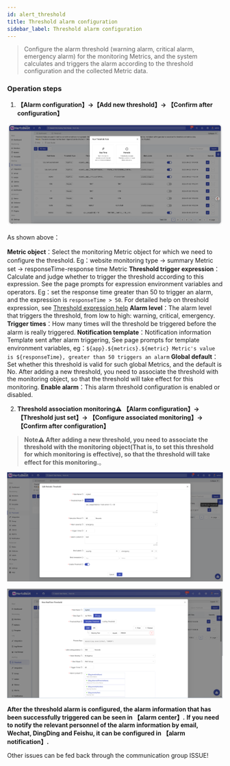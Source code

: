 ```yaml
---
id: alert_threshold  
title: Threshold alarm configuration      
sidebar_label: Threshold alarm configuration
---
```


> Configure the alarm threshold (warning alarm, critical alarm, emergency alarm) for the monitoring Metrics, and the system calculates and triggers the alarm according to the threshold configuration and the collected Metric data.

### Operation steps

1. **【Alarm configuration】->【Add new threshold】-> 【Confirm after configuration】**

![threshold](/img/docs/help/alert-threshold-1.png)

As shown above：

**Metric object**：Select the monitoring Metric object for which we need to configure the threshold. Eg：website monitoring type -> summary Metric set -> responseTime-response time Metric
**Threshold trigger expression**：Calculate and judge whether to trigger the threshold according to this expression. See the page prompts for expression environment variables and operators. Eg：set the response time greater than 50 to trigger an alarm, and the expression is `responseTime > 50`. For detailed help on threshold expression, see [Threshold expression help](alert_threshold_expr)
**Alarm level**：The alarm level that triggers the threshold, from low to high: warning, critical, emergency.  
**Trigger times**：How many times will the threshold be triggered before the alarm is really triggered.
**Notification template**：Notification information Template sent after alarm triggering, See page prompts for template environment variables, eg：`${app}.${metrics}.${metric} Metric's value is ${responseTime}, greater than 50 triggers an alarm`
**Global default**： Set whether this threshold is valid for such global Metrics, and the default is No. After adding a new threshold, you need to associate the threshold with the monitoring object, so that the threshold will take effect for this monitoring.
**Enable alarm**：This alarm threshold configuration is enabled or disabled.

2. **Threshold  association monitoring⚠️ 【Alarm configuration】-> 【Threshold just set】-> 【Configure associated monitoring】-> 【Confirm after configuration】**

> **Note⚠️ After adding a new threshold, you need to associate the threshold with the monitoring object(That is, to set this threshold for which monitoring is effective), so that the threshold will take effect for this monitoring.**。

![threshold](/img/docs/help/alert-threshold-2.png)

![threshold](/img/docs/help/alert-threshold-3.png)

**After the threshold alarm is configured, the alarm information that has been successfully triggered can be seen in 【alarm center】.**
**If you need to notify the relevant personnel of the alarm information by email, Wechat, DingDing and Feishu, it can be configured in 【alarm notification】.**

Other issues can be fed back through the communication group ISSUE!
